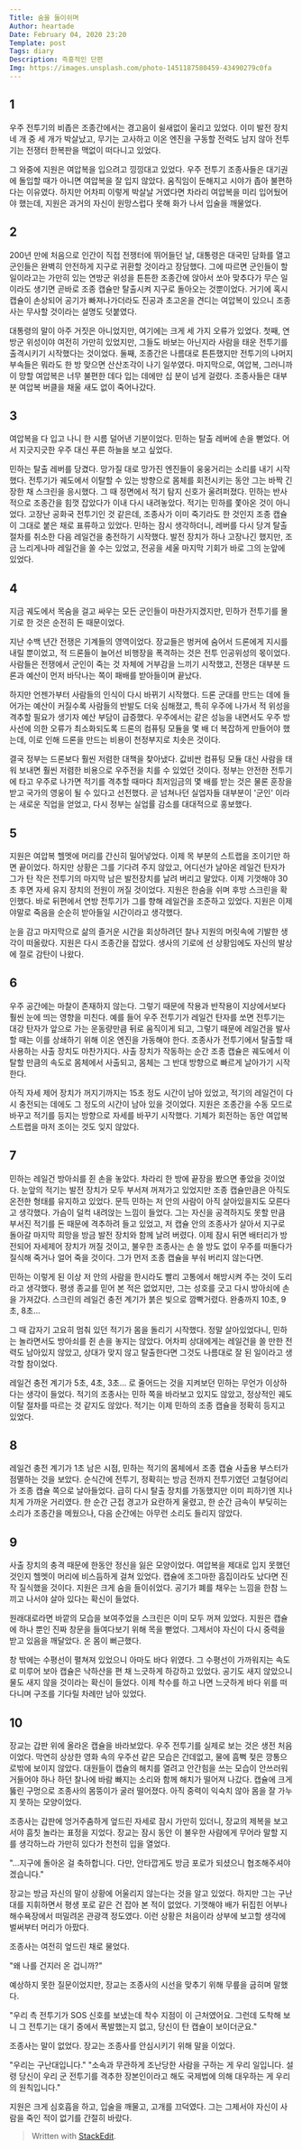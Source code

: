 ```yaml
---
Title: 숨을 들이쉬며
Author: heartade
Date: February 04, 2020 23:20
Template: post
Tags: diary
Description: 즉흥적인 단편
Img: https://images.unsplash.com/photo-1451187580459-43490279c0fa
---
```


## 1
우주 전투기의 비좁은 조종간에서는 경고음이 쉴새없이 울리고 있었다. 이미 발전 장치 네 개 중 세 개가 박살났고, 무기는 고사하고 이온 엔진을 구동할 전력도 남지 않아 전투기는 전쟁터 한복판을 맥없이 떠다니고 있었다.

그 와중에 지원은 여압복을 입으려고 낑낑대고 있었다. 우주 전투기 조종사들은 대기권에 돌입할 때가 아니면 여압복을 잘 입지 않았다. 움직임이 둔해지고 시야가 좁아 불편하다는 이유였다. 하지만 어차피 이렇게 박살날 거였다면 차라리 여압복을 미리 입어뒀어야 했는데, 지원은 과거의 자신이 원망스럽다 못해 화가 나서 입술을 깨물었다.

## 2
200년 만에 처음으로 인간이 직접 전쟁터에 뛰어들던 날, 대통령은 대국민 담화를 열고 군인들은 완벽히 안전하게 지구로 귀환할 것이라고 장담했다. 그에 따르면 군인들이 할 일이라고는 가만히 있는 연방군 위성을 튼튼한 조종간에 앉아서 쏘아 맞추다가 무슨 일이라도 생기면 곧바로 조종 캡슐만 탈출시켜 지구로 돌아오는 것뿐이었다. 거기에 혹시 캡슐이 손상되어 공기가 빠져나가더라도 진공과 초고온을 견디는 여압복이 있으니 조종사는 무사할 것이라는 설명도 덧붙였다.

대통령의 말이 아주 거짓은 아니었지만, 여기에는 크게 세 가지 오류가 있었다. 첫째, 연방군 위성이야 여전히 가만히 있었지만, 그들도 바보는 아닌지라 사람을 태운 전투기를 출격시키기 시작했다는 것이었다. 둘째, 조종간은 나름대로 튼튼했지만 전투기의 나머지 부속들은 뭐라도 한 방 맞으면 산산조각이 나기 일쑤였다. 마지막으로, 여압복, 그러니까 이 망할 여압복은 너무 불편한 데다 입는 데에만 십 분이 넘게 걸렸다. 조종사들은 대부분 여압복 버클을 채울 새도 없이 죽어나갔다.

## 3
여압복을 다 입고 나니 한 시름 덜어낸 기분이었다. 민하는 탈출 레버에 손을 뻗었다. 어서 지긋지긋한 우주 대신 푸른 하늘을 보고 싶었다.

민하는 탈출 레버를 당겼다. 망가질 대로 망가진 엔진들이 웅웅거리는 소리를 내기 시작했다. 전투기가 궤도에서 이탈할 수 있는 방향으로 몸체를 회전시키는 동안 그는 바짝 긴장한 채 스크린을 응시했다. 그 때 정면에서 적기 탐지 신호가 울려퍼졌다. 민하는 반사적으로 조종간을 힘껏 잡았다가 이내 다시 내려놓았다. 적기는 민하를 쫓아온 것이 아니었다. 고장난 공화국 전투기인 것 같은데, 조종사가 이미 죽기라도 한 것인지 조종 캡슐이 그대로 붙은 채로 표류하고 있었다. 민하는 잠시 생각하더니, 레버를 다시 당겨 탈출 절차를 취소한 다음 레일건을 충전하기 시작했다. 발전 장치가 하나 고장나긴 했지만, 조금 느리게나마 레일건을 쏠 수는 있었고, 전공을 세울 마지막 기회가 바로 그의 눈앞에 있었다.

## 4
지금 궤도에서 목숨을 걸고 싸우는 모든 군인들이 마찬가지겠지만, 민하가 전투기를 몰기로 한 것은 순전히 돈 때문이었다.

지난 수백 년간 전쟁은 기계들의 영역이었다. 장교들은 벙커에 숨어서 드론에게 지시를 내릴 뿐이었고, 적 드론들이 늘어선 비행장을 폭격하는 것은 전투 인공위성의 몫이었다. 사람들은 전쟁에서 군인이 죽는 것 자체에 거부감을 느끼기 시작했고, 전쟁은 대부분 드론과 예산이 먼저 바닥나는 쪽이 패배를 받아들이며 끝났다.

하지만 언젠가부터 사람들의 인식이 다시 바뀌기 시작했다. 드론 군대를 만드는 데에 들어가는 예산이 커질수록 사람들의 반발도 더욱 심해졌고, 특히 우주에 나가서 적 위성을 격추할 필요가 생기자 예산 부담이 급증했다. 우주에서는 같은 성능을 내면서도 우주 방사선에 의한 오류가 최소화되도록 드론의 컴퓨팅 모듈을 몇 배 더 복잡하게 만들어야 했는데, 이로 인해 드론을 만드는 비용이 천정부지로 치솟은 것이다.

결국 정부는 드론보다 훨씬 저렴한 대책을 찾아냈다. 값비싼 컴퓨팅 모듈 대신 사람을 태워 보내면 훨씬 저렴한 비용으로 우주전을 치를 수 있었던 것이다. 정부는 안전한 전투기에 타고 우주로 나가면 적기를 격추할 때마다 최저임금의 몇 배를 받는 것은 물론 훈장을 받고 국가의 영웅이 될 수 있다고 선전했다. 곧 넘쳐나던 실업자들 대부분이 '군인' 이라는 새로운 직업을 얻었고, 다시 정부는 실업률 감소를 대대적으로 홍보했다.

## 5
지원은 여압복 헬멧에 머리를 간신히 밀어넣었다. 이제 목 부분의 스트랩을 조이기만 하면 끝이었다. 하지만 상황은 그를 기다려 주지 않았고, 어디선가 날아온 레일건 탄자가 그가 탄 작은 전투기의 마지막 남은 발전장치를 날려 버리고 말았다. 이제 기껏해야 30초 후면 자세 유지 장치의 전원이 꺼질 것이었다. 지원은 한숨을 쉬며 후방 스크린을 확인했다. 바로 뒤편에서 연방 전투기가 그를 향해 레일건을 조준하고 있었다. 지원은 이제야말로 죽음을 순순히 받아들일 시간이라고 생각했다.

눈을 감고 마지막으로 삶의 즐거운 시간을 회상하려던 찰나 지원의 머릿속에 기발한 생각이 떠올랐다. 지원은 다시 조종간을 잡았다. 생사의 기로에 선 상황임에도 자신의 발상에 절로 감탄이 나왔다.

## 6
우주 공간에는 마찰이 존재하지 않는다. 그렇기 때문에 작용과 반작용이 지상에서보다 훨씬 눈에 띄는 영향을 미친다. 예를 들어 우주 전투기가 레일건 탄자를 쏘면 전투기는 대강 탄자가 앞으로 가는 운동량만큼 뒤로 움직이게 되고, 그렇기 때문에 레일건을 발사할 때는 이를 상쇄하기 위해 이온 엔진을 가동해야 한다. 조종사가 전투기에서 탈출할 때 사용하는 사출 장치도 마찬가지다. 사출 장치가 작동하는 순간 조종 캡슐은 궤도에서 이탈할 만큼의 속도로 몸체에서 사출되고, 몸체는 그 반대 방향으로 빠르게 날아가기 시작한다.

아직 자세 제어 장치가 꺼지기까지는 15초 정도 시간이 남아 있었고, 적기의 레일건이 다시 충전되는 데에도 그 정도의 시간이 남아 있을 것이었다. 지원은 조종간을 수동 모드로 바꾸고 적기를 등지는 방향으로 자세를 바꾸기 시작했다. 기체가 회전하는 동안 여압복 스트랩을 마저 조이는 것도 잊지 않았다. 

## 7
민하는 레일건 방아쇠를 쥔 손을 놓았다. 차라리 한 방에 끝장을 봤으면 좋았을 것이었다. 눈앞의 적기는 발전 장치가 모두 부서져 꺼져가고 있었지만 조종 캡슐만큼은 아직도 온전한 형태를 유지하고 있었다. 문득 민하는 저 안의 사람이 아직 살아있을지도 모른다고 생각했다. 가슴이 덜컥 내려앉는 느낌이 들었다. 그는 자신을 공격하지도 못할 만큼 부서진 적기를 돈 때문에 격추하려 들고 있었고, 저 캡슐 안의 조종사가 살아서 지구로 돌아갈 마지막 희망을 방금 발전 장치와 함께 날려 버렸다. 이제 잠시 뒤면 배터리가 방전되어 자세제어 장치가 꺼질 것이고, 불우한 조종사는 손 쓸 방도 없이 우주를 떠돌다가 질식해 죽거나 얼어 죽을 것이다. 그가 먼저 조종 캡슐을 부숴 버리지 않는다면.

민하는 이렇게 된 이상 저 안의 사람을 한시라도 빨리 고통에서 해방시켜 주는 것이 도리라고 생각했다. 평생 종교를 믿어 본 적은 없었지만, 그는 성호를 긋고 다시 방아쇠에 손을 가져갔다. 스크린의 레일건 충전 계기가 붉은 빛으로 깜빡거렸다. 완충까지 10초, 9초, 8초...

그 때 갑자기 고요히 멈춰 있던 적기가 몸을 돌리기 시작했다. 정말 살아있었다니, 민하는 놀라면서도 방아쇠를 쥔 손을 놓지는 않았다. 어차피 상대에게는 레일건을 쏠 만한 전력도 남아있지 않았고, 상대가 맞지 않고 탈출한다면 그것도 나름대로 잘 된 일이라고 생각할 참이었다.

레일건 충전 계기가 5초, 4초, 3초... 로 줄어드는 것을 지켜보던 민하는 무언가 이상하다는 생각이 들었다. 적기의 조종사는 민하 쪽을 바라보고 있지도 않았고, 정상적인 궤도 이탈 절차를 따르는 것 같지도 않았다. 적기는 이제 민하의 조종 캡슐을 정확히 등지고 있었다.

## 8
레일건 충전 계기가 1초 남은 시점, 민하는 적기의 몸체에서 조종 캡슐 사출용 부스터가 점멸하는 것을 보았다. 순식간에 전투기, 정확히는 방금 전까지 전투기였던 고철덩어리가 조종 캡슐 쪽으로 날아들었다. 급히 다시 탈출 장치를 가동했지만 이미 피하기엔 지나치게 가까운 거리였다. 한 순간 근접 경고가 요란하게 울렸고, 한 순간 금속이 부딪히는 소리가 조종간을 메웠으나, 다음 순간에는 아무런 소리도 들리지 않았다.

## 9
사출 장치의 충격 때문에 한동안 정신을 잃은 모양이었다. 여압복을 제대로 입지 못했던 것인지 헬멧이 머리에 비스듬하게 걸쳐 있었다. 캡슐에 조그마한 흠집이라도 났다면 진작 질식했을 것이다. 지원은 크게 숨을 들이쉬었다. 공기가 폐를 채우는 느낌을 한참 느끼고 나서야 살아 있다는 확신이 들었다.

원래대로라면 바깥의 모습을 보여주었을 스크린은 이미 모두 꺼져 있었다. 지원은 캡슐에 하나 뿐인 진짜 창문을 들여다보기 위해 목을 뻗었다. 그제서야 자신이 다시 중력을 받고 있음을 깨달았다. 온 몸이 뻐근했다.

창 밖에는 수평선이 펼쳐져 있었으니 아마도 바다 위였다. 그 수평선이 가까워지는 속도로 미루어 보아 캡슐은 낙하산을 편 채 느긋하게 하강하고 있었다. 공기도 새지 않았으니 물도 새지 않을 것이라는 확신이 들었다. 이제 착수를 하고 나면 느긋하게 바다 위를 떠다니며 구조를 기다릴 차례만 남아 있었다.
 
## 10
장교는 갑판 위에 올라온 캡슐을 바라보았다. 우주 전투기를 실제로 보는 것은 생전 처음이었다. 막연히 상상한 영화 속의 우주선 같은 모습은 간데없고, 물에 흠뻑 젖은 깡통으로밖에 보이지 않았다. 대원들이 캡슐의 해치를 열려고 안간힘을 쓰는 모습이 안쓰러워 거들어야 하나 하던 찰나에 바람 빠지는 소리와 함께 해치가 떨어져 나갔다. 캡슐에 크게 뚫린 구멍으로 조종사의 몸뚱이가 굴러 떨어졌다. 아직 중력이 익숙치 않아 몸을 잘 가누지 못하는 모양이었다.

조종사는 갑판에 엉거주춤하게 엎드린 자세로 잠시 가만히 있더니, 장교의 제복을 보고서야 흠칫 놀라는 표정을 지었다. 장교는 잠시 동안 이 불우한 사람에게 무어라 말할 지를 생각하느라 가만히 있다가 천천히 입을 열었다.

"...지구에 돌아온 걸 축하합니다. 다만, 안타깝게도 방금 포로가 되셨으니 협조해주셔야겠습니다."

장교는 방금 자신의 말이 상황에 어울리지 않는다는 것을 알고 있었다. 하지만 그는 구난대를 지휘하면서 평생 포로 같은 건 잡아 본 적이 없었다. 기껏해야 배가 뒤집힌 어부나 해수욕장에서 떠밀려온 관광객 정도였다. 이런 상황은 처음이라 상부에 보고할 생각에 벌써부터 머리가 아팠다.

조종사는 여전히 엎드린 채로 물었다.

"왜 나를 건지러 온 겁니까?"

예상하지 못한 질문이었지만, 장교는 조종사의 시선을 맞추기 위해 무릎을 굽히며 말했다.

"우리 측 전투기가 SOS 신호를 보냈는데 착수 지점이 이 근처였어요. 그런데 도착해 보니 그 전투기는 대기 중에서 폭발했는지 없고, 당신이 탄 캡슐이 보이더군요."

조종사는 말이 없었다. 장교는 조종사를 안심시키기 위해 말을 이었다.

"우리는 구난대입니다."
"소속과 무관하게 조난당한 사람을 구하는 게 우리 일입니다. 설령 당신이 우리 군 전투기를 격추한 장본인이라고 해도 국제법에 의해 대우하는 게 우리의 원칙입니다."

지원은 크게 심호흡을 하고, 입술을 깨물고, 고개를 끄덕였다. 그는 그제서야 자신이 사람을 죽인 적이 없기를 간절히 바랐다.


> Written with [StackEdit](https://stackedit.io/).
<!--stackedit_data:
eyJoaXN0b3J5IjpbMjA5Mzk1MjU4MSwtOTI5ODEyNTEwXX0=
-->
